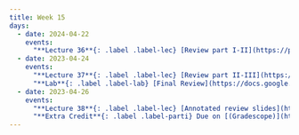 ```yaml
---
title: Week 15
days:
  - date: 2024-04-22
    events:
      "**Lecture 36**{: .label .label-lec} [Review part I-II](https://ph142-ucb.github.io/sp24/src/lec/wrap-up-p1-2_sp24.pdf) ([Review week recordings](https://bcourses.berkeley.edu/courses/1532521/pages/review-sessions))":
  - date: 2023-04-24
    events:
      "**Lecture 37**{: .label .label-lec} [Review part II-III](https://ph142-ucb.github.io/sp24/src/lec/Final_review_sp24.pdf) ":
      "**Lab**{: .label .label-lab} [Final Review](https://docs.google.com/presentation/d/1jXjYScPnb02lFW1LZIzj-_sDix0bpBH9BF_z8nuYIBY) ":
  - date: 2023-04-26
    events:
      "**Lecture 38**{: .label .label-lec} [Annotated review slides](https://ph142-ucb.github.io/sp24/src/lec/Final_review_sp24 - flattened.pdf) ": 
      "**Extra Credit**{: .label .label-parti} Due on [(Gradescope)](https://www.gradescope.com/courses/704333): Stats is Everywhere or Compelling Study":
---
```

